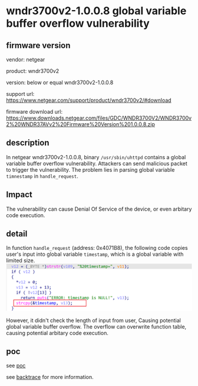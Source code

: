 # wndr3700v2-1.0.0.8 global variable buffer overflow vulnerability
## firmware version
vendor: netgear

product: wndr3700v2

version: below or equal wndr3700v2-1.0.0.8

support url: https://www.netgear.com/support/product/wndr3700v2/#download

firmware download url: https://www.downloads.netgear.com/files/GDC/WNDR3700V2/WNDR3700v2%20WNDR37AVv2%20Firmware%20Version%201.0.0.8.zip

## description
In netgear wndr3700v2-1.0.0.8, binary `/usr/sbin/uhttpd` contains a global variable buffer overflow vulnerability. Attackers can send malicious packet to trigger the vulnerability. The problem lies in parsing global variable `timnestamp` in `handle_request`.

## Impact
The vulnerability can cause Denial Of Service of the device, or even arbitary code execution.

## detail
In function `handle_request` (address: 0x4071B8), the following code copies user's input into global variable `timestamp`, which is a global variable with limited size.
![alt text](image-1.png)


However, it didn't check the length of input from user, Causing potential global variable buffer overflow. The overflow can overwrite function table, causing potential arbitary code execution.



## poc
see [poc](./poc)

see [backtrace](./backtrace) for more information.

